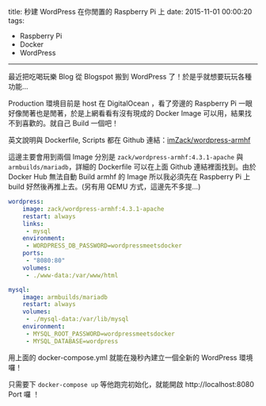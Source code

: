 title: 秒建 WordPress 在你閒置的 Raspberry Pi 上
date: 2015-11-01 00:00:20
tags:
  - Raspberry Pi
  - Docker
  - WordPress
---
最近把吃喝玩樂 Blog 從 Blogspot 搬到 WordPress 了！於是乎就想要玩玩各種功能...

Production 環境目前是 host 在 DigitalOcean ，看了旁邊的 Raspberry Pi 一眼好像閒著也是閒著，於是上網看看有沒有現成的 Docker Image 可以用，結果找不到喜歡的。就自己 Build 一個吧！

英文說明與 Dockerfile, Scripts 都在 Github 連結：[imZack/wordpress-armhf](https://github.com/imZack/wordpress-armhf)

這邊主要會用到兩個 Image 分別是 `zack/wordpress-armhf:4.3.1-apache` 與 `armbuilds/mariadb`，詳細的 Dockerfile 可以在上面 Github 連結裡面找到。由於 Docker Hub 無法自動 Build armhf 的 Image 所以我必須先在 Raspberry Pi 上 build 好然後再推上去。(另有用 QEMU 方式，這邊先不多提...)

```yaml
wordpress:
    image: zack/wordpress-armhf:4.3.1-apache
    restart: always
    links:
     - mysql
    environment:
     - WORDPRESS_DB_PASSWORD=wordpressmeetsdocker
    ports:
     - "8080:80"
    volumes:
     - ./www-data:/var/www/html

mysql:
    image: armbuilds/mariadb
    restart: always
    volumes:
     - ./mysql-data:/var/lib/mysql
    environment:
     - MYSQL_ROOT_PASSWORD=wordpressmeetsdocker
     - MYSQL_DATABASE=wordpress
```

用上面的 docker-compose.yml 就能在幾秒內建立一個全新的 WordPress 環境囉！

只需要下 `docker-compose up` 等他跑完初始化，就能開啟 http://localhost:8080 Port 囉 ！
